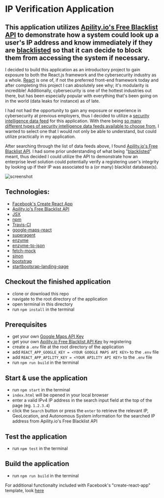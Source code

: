 # IP Verification Application 

## This application utilizes [Apility.io's Free Blacklist API](https://apility.io/) to demonstrate how a system could look up a user's IP address and know immediately if they are [blacklisted](https://www.whatismyip.com/why-is-my-ip-blacklisted/) so that it can decide to block them from accessing the system if necessary.

I decided to build this application as an introductory project to gain exposure to both the React.js framework and the cybersecurity industry as a whole.  [React](https://reactjs.org/) is one of, if not the preferred front-end framework today and after completing this project I can absolutely see why; it's modularity is incredible!  Additionally, cybersecurity is one of the hottest industries out there, but has been especially popular with everything that's been going on in the world (data leaks for instance) as of late.  

I had not had the opportunity to gain any exposure or experience in cybersecurity at previous employers, thus I decided to utilize a [security intelligence data feed](https://whatis.techtarget.com/definition/threat-intelligence-feed) for this application.  With there being [so many different types of security intelligence data feeds available to choose from](https://github.com/hslatman/awesome-threat-intelligence), I wanted to select one that I would not only be able to understand, but could utilize practically in my application.  

After searching through the list of data feeds above, I found [Apility.io's Free Blacklist API](https://apility.io/).  I had some prior understanding of what being "[blacklisted](https://www.whatismyip.com/why-is-my-ip-blacklisted/)" meant, thus decided I could utilize the API to demonstrate how an enterprise level solution could potentially verify a registering user's integrity by looking up if their IP was associated to a (or many) blacklist database(s).

![screenshot](https://github.com/clfolmar/travis-react-ipverifier/blob/master/screenshot.jpg)

## Technologies:
- [Facebook's Create React App](https://github.com/facebookincubator/create-react-app)
- [Apility.io's Free Blacklist API](https://apility.io/apidocs/)
- [JSX](https://jsx.github.io/)
- [npm](https://github.com/npm/npm)
- [Travis-CI](https://travis-ci.com/)
- [google-maps-react](https://www.npmjs.com/package/google-maps-react)
- [superagent](https://visionmedia.github.io/superagent/)
- [enzyme](https://github.com/airbnb/enzyme)
- [enzyme-to-json](https://github.com/adriantoine/enzyme-to-json)
- [fetch-mock](https://github.com/wheresrhys/fetch-mock)
- [sinon](http://sinonjs.org/)
- [bootstrap](https://getbootstrap.com/)
- [startbootsrap-landing-page](https://github.com/BlackrockDigital/startbootstrap-landing-page)


## Checkout the finished application
- clone or download this repo
- navigate to the root directory of the application
- open terminal in this directory
- run `npm install` in the terminal
## Prerequisites
- get your own [Google Maps API Key](https://developers.google.com/maps/documentation/javascript/get-api-key)
- get your own [Apility.io Free Blacklist API Key](https://dashboard.apility.io/#/register) by registering
- create a `.env` file at the root directory of the application
- add `REACT_APP_GOOGLE_KEY = <YOUR GOOGLE MAPS API KEY>` to the `.env` file
- add `REACT_APP_APILITY_KEY = <YOUR APILITY API KEY>` to the `.env` file
- run `npm run build` in the terminal
## Start & use the application
- run `npm start` in the terminal
- `index.html` will be opened in your local browser
- enter a valid IPv4 IP address in the search input field at the top of the page (eg. `1.2.3.4`)
- click the `Search` button or press the `enter` to retrieve the relevant IP, GeoLocation, and Autonomous System information for the searched IP address from Apility.io's Free Blacklist API
## Test the application
- run `npm test` in the terminal
## Build the application
- run `npm run build` in the terminal


For additional functionalty included with Facebook's "create-react-app" template, look [here](https://github.com/clfolmar/travis-react-ipverifier/blob/master/src/README.md)
